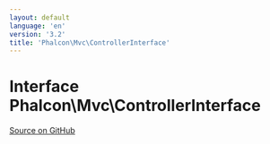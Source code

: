 ```yaml
---
layout: default
language: 'en'
version: '3.2'
title: 'Phalcon\Mvc\ControllerInterface'
---
```

# Interface **Phalcon\Mvc\ControllerInterface**

<a href="https://github.com/phalcon/cphalcon/tree/v3.2.0/phalcon/mvc/controllerinterface.zep" class="btn btn-default btn-sm">Source on GitHub</a>

